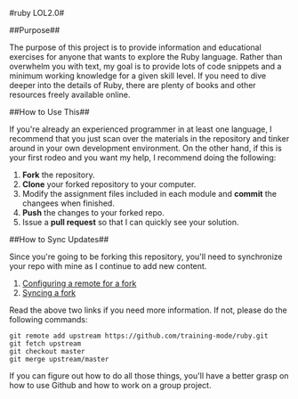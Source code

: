 #ruby LOL2.0#

##Purpose##

The purpose of this project is to provide information and educational exercises for anyone that wants to explore the Ruby language. Rather than overwhelm you with text, my goal is to provide lots of code snippets and a minimum working knowledge for a given skill level. If you need to dive deeper into the details of Ruby, there are plenty of books and other resources freely available online.

##How to Use This##

If you're already an experienced programmer in at least one language, I recommend that you just scan over the materials in the repository and tinker around in your own development environment. On the other hand, if this is your first rodeo and you want my help, I recommend doing the following:

1. **Fork** the repository.
2. **Clone** your forked repository to your computer.
3. Modify the assignment files included in each module and **commit** the changees when finished.
4. **Push** the changes to your forked repo.
5. Issue a **pull request** so that I can quickly see your solution.

##How to Sync Updates##

Since you're going to be forking this repository, you'll need to synchronize your repo with mine as I continue to add new content.

1. [Configuring a remote for a fork](https://help.github.com/articles/configuring-a-remote-for-a-fork/)
2. [Syncing a fork](https://help.github.com/articles/syncing-a-fork/)

Read the above two links if you need more information. If not, please do the following commands:

```
git remote add upstream https://github.com/training-mode/ruby.git
git fetch upstream
git checkout master
git merge upstream/master
```

If you can figure out how to do all those things, you'll have a better grasp on how to use Github and how to work on a group project.
